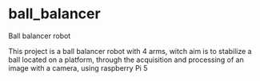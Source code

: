 # ball_balancer
Ball balancer robot

This project is a ball balancer robot with 4 arms, witch aim is to stabilize a ball located on a platform, through the acquisition and processing of an image with a camera, using raspberry Pi 5